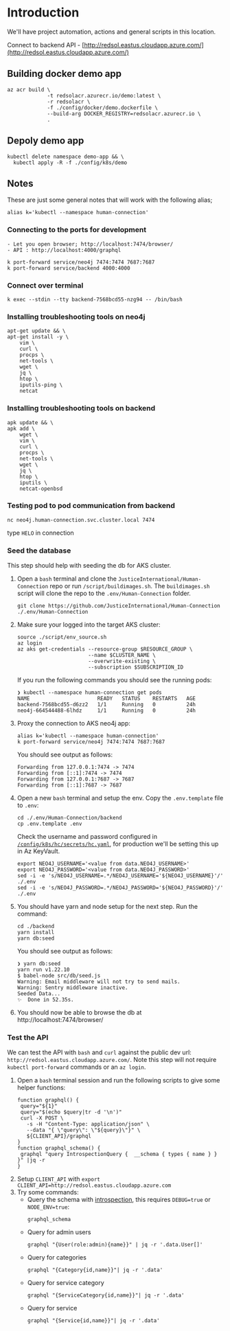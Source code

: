 # Introduction

We'll have project automation, actions and general scripts in this location.

Connect to backend API - [http://redsol.eastus.cloudapp.azure.com/](http://redsol.eastus.cloudapp.azure.com/)

## Building docker demo app

```
az acr build \
             -t redsolacr.azurecr.io/demo:latest \
             -r redsolacr \
             -f ./config/docker/demo.dockerfile \
             --build-arg DOCKER_REGISTRY=redsolacr.azurecr.io \
             .
```

## Depoly demo app

```
kubectl delete namespace demo-app && \
  kubectl apply -R -f ./config/k8s/demo
```

## Notes

These are just some general notes that will work with the following alias;

```
alias k='kubectl --namespace human-connection'
```

### Connecting to the ports for development
	- Let you open browser; http://localhost:7474/browser/
    - API : http://localhost:4000/graphql

```
k port-forward service/neo4j 7474:7474 7687:7687
k port-forward service/backend 4000:4000
```

### Connect over terminal

```
k exec --stdin --tty backend-7568bcd55-nzg94 -- /bin/bash
```

### Installing troubleshooting tools on neo4j

```
apt-get update && \
apt-get install -y \
    vim \
    curl \
    procps \
    net-tools \
    wget \
    jq \
    htop \
    iputils-ping \
    netcat
```

### Installing troubleshooting tools on backend

```
apk update && \
apk add \
    wget \
    vim \
    curl \
    procps \
    net-tools \
    wget \
    jq \
    htop \
    iputils \
    netcat-openbsd
```

### Testing pod to pod communication from backend

```
nc neo4j.human-connection.svc.cluster.local 7474
```
type `HELO` in connection

### Seed the database

This step should help with seeding the db for AKS cluster. 

1. Open a `bash` terminal and clone the `JusticeInternational/Human-Connection` repo or run `/script/buildimages.sh`. The `buildimages.sh` script will clone the repo to the `.env/Human-Connection` folder.
   ```
   git clone https://github.com/JusticeInternational/Human-Connection ./.env/Human-Connection
   ```
1. Make sure your logged into the target AKS cluster:
   ```
   source ./script/env_source.sh
   az login
   az aks get-credentials --resource-group $RESOURCE_GROUP \
                          --name $CLUSTER_NAME \
                          --overwrite-existing \
                          --subscription $SUBSCRIPTION_ID
   ```
   If you run the following commands you should see the running pods:
   ```
   ❯ kubectl --namespace human-connection get pods
   NAME                      READY   STATUS    RESTARTS   AGE
   backend-7568bcd55-d6zz2   1/1     Running   0          24h
   neo4j-664544488-6lhdz     1/1     Running   0          24h
   ```

1. Proxy the connection to AKS neo4j app:
   ```
   alias k='kubectl --namespace human-connection'
   k port-forward service/neo4j 7474:7474 7687:7687
   ```
   You should see output as follows:
   ```
   Forwarding from 127.0.0.1:7474 -> 7474
   Forwarding from [::1]:7474 -> 7474
   Forwarding from 127.0.0.1:7687 -> 7687
   Forwarding from [::1]:7687 -> 7687
   ```

1. Open a new `bash` terminal and setup the env. Copy the `.env.template` file to `.env`:
   
   ```
   cd ./.env/Human-Connection/backend
   cp .env.template .env
   ```

   Check the username and password configured in [`/config/k8s/hc/secrets/hc.yaml`](/config/k8s/hc/secrets/hc.yaml), for production we'll be setting this up in Az KeyVault.


   ```
   export NEO4J_USERNAME='<value from data.NEO4J_USERNAME>'
   export NEO4J_PASSWORD='<value from data.NEO4J_PASSWORD>'
   sed -i -e 's/NEO4J_USERNAME=.*/NEO4J_USERNAME='${NEO4J_USERNAME}'/' ./.env
   sed -i -e 's/NEO4J_PASSWORD=.*/NEO4J_PASSWORD='${NEO4J_PASSWORD}'/' ./.env
   ```

1. You should have yarn and node setup for the next step. Run the command:
   ```
   cd ./backend
   yarn install
   yarn db:seed
   ```
   You should see output as follows:
   ```
   ❯ yarn db:seed
   yarn run v1.22.10
   $ babel-node src/db/seed.js
   Warning: Email middleware will not try to send mails.
   Warning: Sentry middleware inactive.
   Seeded Data...
   ✨  Done in 52.35s.
   ```
1. You should now be able to browse the db at http://localhost:7474/browser/


### Test the API
We can test the API with `bash` and `curl` against the public dev url: `http://redsol.eastus.cloudapp.azure.com/`. Note this step will not require `kubectl port-forward` commands or an `az login`.

1. Open a `bash` terminal session and run the following scripts to give some helper functions:
   ```
   function graphql() {
    query="${1}"
    query="$(echo $query|tr -d '\n')"
    curl -X POST \
      -s -H "Content-Type: application/json" \
      --data "{ \"query\": \"${query}\"}" \
      ${CLIENT_API}/graphql
   }
   function graphql_schema() {
    graphql "query IntrospectionQuery {  __schema { types { name } } }" |jq -r
   }
   ```
1. Setup `CLIENT_API` with `export CLIENT_API=http://redsol.eastus.cloudapp.azure.com`
1. Try some commands:
   - Query the schema with [introspection](https://graphql.org/learn/introspection/), this requires `DEBUG=true` or `NODE_ENV=true`:
     ```
     graphql_schema
     ```
   - Query for admin users
     ```
     graphql "{User(role:admin){name}}" | jq -r '.data.User[]'
     ```
   - Query for categories
     ```
     graphql "{Category{id,name}}"| jq -r '.data' 
     ```
   - Query for service category
     ```
     graphql "{ServiceCategory{id,name}}"| jq -r '.data'
     ```
   - Query for service
     ```
     graphql "{Service{id,name}}"| jq -r '.data'
     ```






